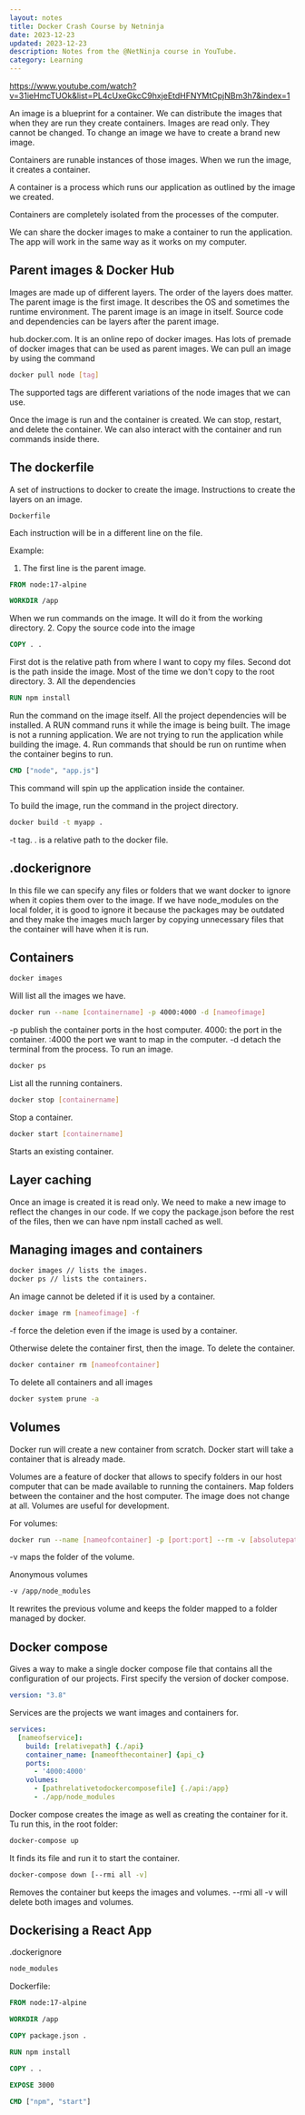```yaml
---
layout: notes
title: Docker Crash Course by Netninja
date: 2023-12-23
updated: 2023-12-23
description: Notes from the @NetNinja course in YouTube.
category: Learning
---
```


<https://www.youtube.com/watch?v=31ieHmcTUOk&list=PL4cUxeGkcC9hxjeEtdHFNYMtCpjNBm3h7&index=1>

An image is a blueprint for a container.
We can distribute the images that when they are run they create containers.
Images are read only. They cannot be changed.
To change an image we have to create a brand new image.

Containers are runable instances of those images.
When we run the image, it creates a container.

A container is a process which runs our application as outlined by the image we created.

Containers are completely isolated from the processes of the computer.

We can share the docker images to make a container to run the application.
The app will work in the same way as it works on my computer.

## Parent images & Docker Hub

Images are made up of different layers. The order of the layers does matter.
The parent image is the first image. It describes the OS and sometimes the runtime environment.
The parent image is an image in itself.
Source code and dependencies can be layers after the parent image.

hub.docker.com.
It is an online repo of docker images. Has lots of premade of docker images that can be used as parent images.
We can pull an image by using the command

```bash
docker pull node [tag]
```

The supported tags are different variations of the node images that we can use.

Once the image is run and the container is created. We can stop, restart, and delete the container.
We can also interact with the container and run commands inside there.

## The dockerfile

A set of instructions to docker to create the image.
Instructions to create the layers on an image.

```
Dockerfile
```

Each instruction will be in a different line on the file.

Example:

1. The first line is the parent image.

```dockerfile
FROM node:17-alpine

WORKDIR /app
```

When we run commands on the image. It will do it from the working directory. 2. Copy the source code into the image

```dockerfile
COPY . .
```

First dot is the relative path from where I want to copy my files.
Second dot is the path inside the image.
Most of the time we don't copy to the root directory. 3. All the dependencies

```dockerfile
RUN npm install
```

Run the command on the image itself. All the project dependencies will be installed.
A RUN command runs it while the image is being built. The image is not a running application.
We are not trying to run the application while building the image. 4. Run commands that should be run on runtime when the container begins to run.

```dockerfile
CMD ["node", "app.js"]
```

This command will spin up the application inside the container.

To build the image, run the command in the project directory.

```bash
docker build -t myapp .
```

-t tag.
. is a relative path to the docker file.

## .dockerignore

In this file we can specify any files or folders that we want docker to ignore when it copies them over to the image.
If we have node_modules on the local folder, it is good to ignore it because the packages may be outdated and they make the images much larger by copying unnecessary files that the container will have when it is run.

## Containers

```bash
docker images
```

Will list all the images we have.

```bash
docker run --name [containername] -p 4000:4000 -d [nameofimage]
```

-p publish the container ports in the host computer.
4000: the port in the container.
:4000 the port we want to map in the computer.
-d detach the terminal from the process.
To run an image.

```bash
docker ps
```

List all the running containers.

```bash
docker stop [containername]
```

Stop a container.

```bash
docker start [containername]
```

Starts an existing container.

## Layer caching

Once an image is created it is read only. We need to make a new image to reflect the changes in our code.
If we copy the package.json before the rest of the files, then we can have npm install cached as well.

## Managing images and containers

```bash
docker images // lists the images.
docker ps // lists the containers.
```

An image cannot be deleted if it is used by a container.

```bash
docker image rm [nameofimage] -f
```

-f force the deletion even if the image is used by a container.

Otherwise delete the container first, then the image.
To delete the container.

```bash
docker container rm [nameofcontainer]
```

To delete all containers and all images

```bash
docker system prune -a
```

## Volumes

Docker run will create a new container from scratch.
Docker start will take a container that is already made.

Volumes are a feature of docker that allows to specify folders in our host computer that can be made available to running the containers.
Map folders between the container and the host computer.
The image does not change at all.
Volumes are useful for development.

For volumes:

```bash
docker run --name [nameofcontainer] -p [port:port] --rm -v [absolutepath:workdirfolder] nameofimage:tag
```

-v maps the folder of the volume.

Anonymous volumes

```bash
-v /app/node_modules
```

It rewrites the previous volume and keeps the folder mapped to a folder managed by docker.

## Docker compose

Gives a way to make a single docker compose file that contains all the configuration of our projects.
First specify the version of docker compose.

```yml
version: "3.8"
```

Services are the projects we want images and containers for.

```yml
services:
  [nameofservice]:
    build: [relativepath] {./api}
    container_name: [nameofthecontainer] {api_c}
    ports:
      - '4000:4000'
    volumes:
      - [pathrelativetodockercomposefile] {./api:/app}
      - ./app/node_modules
```

Docker compose creates the image as well as creating the container for it.
Tu run this, in the root folder:

```bash
docker-compose up
```

It finds its file and run it to start the container.

```bash
docker-compose down [--rmi all -v]
```

Removes the container but keeps the images and volumes.
--rmi all -v will delete both images and volumes.

## Dockerising a React App

.dockerignore

```txt
node_modules
```

Dockerfile:

```dockerfile
FROM node:17-alpine

WORKDIR /app

COPY package.json .

RUN npm install

COPY . .

EXPOSE 3000

CMD ["npm", "start"]
```
